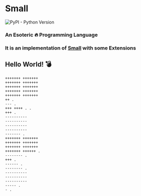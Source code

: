 # Small
![PyPI - Python Version](https://img.shields.io/pypi/pyversions/Django.svg?style=for-the-badge)
### An Esoteric 🔥 Programming Language
### It is an implementation of [Small](https://esolangs.org/wiki/Small) with some Extensions


## Hello World! 💣
```
+++++++ +++++++
+++++++ +++++++
+++++++ +++++++
+++++++ +++++++
+++++++ +++++++
++ .
--- .
+++ ++++ . .
+++ .
----------
----------
----------
----------
------- .
+++++++ +++++++
+++++++ +++++++
+++++++ +++++++
+++++++ ++++++ .
-------- .
+++ .
------ .
-------- .
----------
----------
----------
----- .
- .
```
